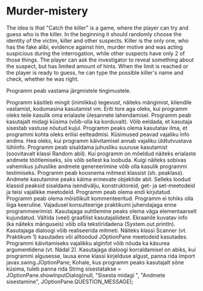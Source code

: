 # Murder-mistery

The idea is that "Catch the killer" is a game, where the player can try and guess who is the killer. In the beginning it should randomly choose the identity of the victim, killer and other suspects. Killer is the only one, who has the fake alibi, evidence against him, murder motive and was acting suspicious during the interrogation, while other suspects have only 2 of those things. The player can ask the investigator to reveal something about the suspect, but has limited amount of hints. When the limit is reached or the player is ready to guess, he can type the possible killer's name and check, whether he was right. 


Programm peab vastama järgmistele tingimustele.

Programm käsitleb mingit (inimlikku) tegevust, näiteks mängimist, kliendile vastamist, kodumasina kasutamist vm. Eriti tore aga oleks, kui programm oleks teile kasulik oma erialaste ülesannete lahendamisel.
Programm peab kasutajalt midagi küsima (võib-olla ka korduvalt). Võib eeldada, et kasutaja sisestab vastuse nõutud kujul.
Programm peaks olema kasutatav ilma, et programmi kohta oleks erilisi eelteadmisi. Küsimused peavad vajaliku info andma. Hea oleks, kui programm käivitamisel annab vajaliku üldtutvustava lühiinfo.
Programm peab sisaldama juhusliku suuruse kasutamist (soovitavalt klassi Random abil). Kui programm on mõeldud näiteks erialaste andmete töötlemiseks, siis võib sellest ka loobuda. Kuigi näiteks sobivas vahemikus juhuslike andmete genereerimine võib olla kasulik programmi testimiseks.
Programm peab koosnema mitmest klassist (sh. peaklass). Andmete kasutamine peaks käima erinevate objektide abil. Selleks loodud klassid peaksid sisaldama isendivälju, konstruktoreid, get- ja set-meetodeid ja teisi vajalikke meetodeid.
Programm peab olema endi kirjutatud.
Programm peab olema mõistlikult kommenteeritud.
Programm ei tohiks olla liiga keeruline. Vajadusel konsulteerige praktikumi juhendajaga enne programmeerimist.
Kasutajaga suhtlemine peaks olema väga elementaarselt kujundatud. Vältida (veel) graafilist kasutajaliidest. Ekraanile kuvatav info (ka näiteks mänguseis) võib olla tekstiridadena (System.out.println). Kasutajaga dialoogi võib realiseerida mitmeti. Näiteks klassi Scanner (vt. Praktikum 1) kasutades või alltoodud JOptionPane meetodeid kasutades. Programmi käivitamiseks vajalikku alginfot võib nõuda ka käsurea argumentidena (vt. Nädal 2).
Kasutajaga dialoogi korraldamisel on abiks, kui programmi algusesse, lausa enne klassi kirjelduse algust, panna rida import javax.swing.JOptionPane;
Kohale, kus programm peaks kasutajalt sõne küsima, tuleb panna rida
String sisestatakse = JOptionPane.showInputDialog(null, "Sisesta midagi ", "Andmete sisestamine",
                                                  JOptionPane.QUESTION_MESSAGE);
